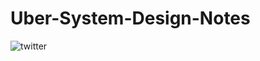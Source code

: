# Uber-System-Design-Notes

 ![twitter](https://user-images.githubusercontent.com/38420375/186372002-a733dcf1-5d14-4003-b7ff-87309e529e8f.png)
